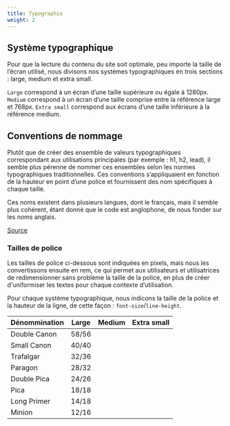 ```yaml
---
title: Typographie
weight: 2
---
```


## Système typographique

Pour que la lecture du contenu du site soit optimale, peu importe la taille de l’écran utilisé, nous divisons nos systèmes typographiques en trois sections : large, medium et extra small.

`Large` correspond à un écran d’une taille supérieure ou égale à 1280px.
`Medium` correspond à un écran d’une taille comprise entre la référence large et 768px.
`Extra small` correspond aux écrans d’une taille inférieure à la référence medium.

## Conventions de nommage

Plutôt que de créer des ensemble de valeurs typographiques correspondant aux utilisations principales (par exemple : h1, h2, lead), il semble plus pérenne de nommer ces ensembles selon les normes typographiques traditionnelles. Ces conventions s’appliquaient en fonction de la hauteur en point d’une police et fournissent des nom spécifiques à chaque taille.

Ces noms existent dans plusieurs langues, dont le français, mais il semble plus cohérent, étant donné que le code est anglophone, de nous fonder sur les noms anglais.

[Source](https://en.wikipedia.org/wiki/Traditional_point-size_names)

### Tailles de police

Les tailles de police ci-dessous sont indiquées en pixels, mais nous les convertissons ensuite en rem, ce qui permet aux utilisateurs et utilisatrices de redimensionner sans problème la taille de la police, en plus de créer d'uniformiser les textes pour chaque contexte d’utilisation.

Pour chaque système typographique, nous indicons la taille de la police et la hauteur de la ligne, de cette façon : `font-size`/`line-height`.

| Dénommination    | Large     | Medium    | Extra small |
| ---------------- | --------- | --------- | ----------- |
| Double Canon     | 58/56     |           |             |
| Small Canon      | 40/40     |           |             |
| Trafalgar        | 32/36     |           |             |
| Paragon          | 28/32     |           |             |
| Double Pica      | 24/26     |           |             |
| Pica             | 18/18     |           |             |
| Long Primer      | 14/18     |           |             |
| Minion           | 12/16     |           |             |
